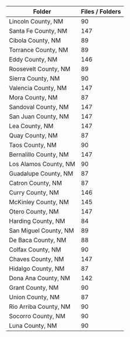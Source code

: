 | Folder                |   Files / Folders |
|-----------------------|-------------------|
| Lincoln County, NM    |                90 |
| Santa Fe County, NM   |               147 |
| Cibola County, NM     |                89 |
| Torrance County, NM   |                89 |
| Eddy County, NM       |               146 |
| Roosevelt County, NM  |                89 |
| Sierra County, NM     |                90 |
| Valencia County, NM   |               147 |
| Mora County, NM       |                87 |
| Sandoval County, NM   |               147 |
| San Juan County, NM   |               147 |
| Lea County, NM        |               147 |
| Quay County, NM       |                87 |
| Taos County, NM       |                90 |
| Bernalillo County, NM |               147 |
| Los Alamos County, NM |                90 |
| Guadalupe County, NM  |                87 |
| Catron County, NM     |                87 |
| Curry County, NM      |               146 |
| McKinley County, NM   |               145 |
| Otero County, NM      |               147 |
| Harding County, NM    |                84 |
| San Miguel County, NM |                89 |
| De Baca County, NM    |                88 |
| Colfax County, NM     |                90 |
| Chaves County, NM     |               147 |
| Hidalgo County, NM    |                87 |
| Dona Ana County, NM   |               142 |
| Grant County, NM      |                90 |
| Union County, NM      |                87 |
| Rio Arriba County, NM |                90 |
| Socorro County, NM    |                90 |
| Luna County, NM       |                90 |